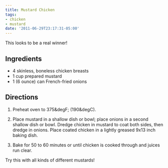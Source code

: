 ```yaml
---
title: Mustard Chicken
tags:
- chicken
- mustard
date: '2011-06-29T23:17:31-05:00'
---
```

This looks to be a real winner! 

## Ingredients

* 4 skinless, boneless chicken breasts
* 1 cup prepared mustard
* 1 (6 ounce) can French-fried onions

## Directions

1.  Preheat oven to 375&degF; (190&degC).

1.  Place mustard in a shallow dish or bowl; place onions in a second shallow dish or bowl. Dredge chicken in mustard to coat both sides, then dredge in onions. Place coated chicken in a lightly greased 9x13 inch baking dish.

1.  Bake  for 50 to 60 minutes or until chicken is cooked through and juices run clear.

Try this with all kinds of different mustards!
